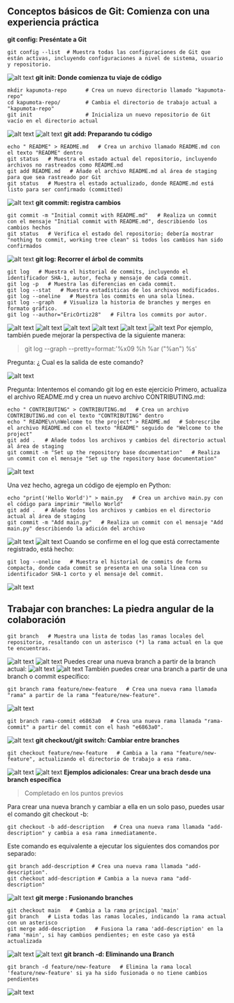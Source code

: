 ## Conceptos básicos de Git: Comienza con una experiencia práctica
**git config: Preséntate a Git**
~~~
git config --list  # Muestra todas las configuraciones de Git que están activas, incluyendo configuraciones a nivel de sistema, usuario y repositorio.
~~~
![alt text](imagenes/image.png)
**git init: Donde comienza tu viaje de código**
~~~
mkdir kapumota-repo      # Crea un nuevo directorio llamado "kapumota-repo"
cd kapumota-repo/        # Cambia el directorio de trabajo actual a "kapumota-repo"
git init                 # Inicializa un nuevo repositorio de Git vacío en el directorio actual
~~~
![alt text](imagenes/image-1.png)
![alt text](imagenes/image-2.png)
**git add: Preparando tu código**
~~~
echo " README" > README.md   # Crea un archivo llamado README.md con el texto "README" dentro
git status   # Muestra el estado actual del repositorio, incluyendo archivos no rastreados como README.md
git add README.md   # Añade el archivo README.md al área de staging para que sea rastreado por Git
git status   # Muestra el estado actualizado, donde README.md está listo para ser confirmado (committed)
~~~
![alt text](imagenes/image-3.png)
**git commit: registra cambios**
~~~
git commit -m "Initial commit with README.md"   # Realiza un commit con el mensaje "Initial commit with README.md", describiendo los cambios hechos
git status   # Verifica el estado del repositorio; debería mostrar "nothing to commit, working tree clean" si todos los cambios han sido confirmados
~~~
![alt text](imagenes/image-4.png)
**git log: Recorrer el árbol de commits**
~~~
git log   # Muestra el historial de commits, incluyendo el identificador SHA-1, autor, fecha y mensaje de cada commit.
git log -p   # Muestra las diferencias en cada commit.
git log --stat   # Muestra estadísticas de los archivos modificados.
git log --oneline   # Muestra los commits en una sola línea.
git log --graph   # Visualiza la historia de branches y merges en formato gráfico.
git log --author="EricOrtiz28"   # Filtra los commits por autor.
~~~
![alt text](imagenes/image-5.png)
![alt text](imagenes/image-6.png)
![alt text](imagenes/image-7.png)
![alt text](imagenes/image-8.png)
![alt text](imagenes/image-9.png)
![alt text](imagenes/image-10.png)
Por ejemplo, también puede mejorar la perspectiva de la siguiente manera:
> git log --graph --pretty=format:'%x09 %h %ar ("%an") %s'

Pregunta: ¿ Cual es la salida de este comando? 

![alt text](imagenes/image-11.png)

Pregunta: Intentemos el comando git log en este ejercicio
Primero, actualiza el archivo README.md y crea un nuevo archivo
CONTRIBUTING.md:
~~~
echo " CONTRIBUTING" > CONTRIBUTING.md   # Crea un archivo CONTRIBUTING.md con el texto "CONTRIBUTING" dentro
echo " README\n\nWelcome to the project" > README.md   # Sobrescribe el archivo README.md con el texto "README" seguido de "Welcome to the project"
git add .   # Añade todos los archivos y cambios del directorio actual al área de staging
git commit -m "Set up the repository base documentation"   # Realiza un commit con el mensaje "Set up the repository base documentation"
~~~
![alt text](imagenes/image-12.png)

Una vez hecho, agrega un código de ejemplo en Python:

~~~
echo "print('Hello World')" > main.py   # Crea un archivo main.py con el código para imprimir "Hello World"
git add .   # Añade todos los archivos y cambios en el directorio actual al área de staging
git commit -m "Add main.py"   # Realiza un commit con el mensaje "Add main.py" describiendo la adición del archivo
~~~
![alt text](imagenes/image-13.png)
![alt text](imagenes/image-14.png)
Cuando se confirme en el log que está correctamente registrado, está hecho:

~~~
git log --oneline   # Muestra el historial de commits de forma compacta, donde cada commit se presenta en una sola línea con su identificador SHA-1 corto y el mensaje del commit.
~~~

![alt text](imagenes/image-15.png)

## Trabajar con branches: La piedra angular de la colaboración
~~~
git branch   # Muestra una lista de todas las ramas locales del repositorio, resaltando con un asterisco (*) la rama actual en la que te encuentras.
~~~
![alt text](imagenes/image-17.png)
![alt text](imagenes/image-16.png)
Puedes crear una nueva branch a partir de la branch actual:
![alt text](imagenes/image-18.png)
![alt text](imagenes/image-19.png)
También puedes crear una branch a partir de una branch o commit específico:
~~~
git branch rama feature/new-feature   # Crea una nueva rama llamada "rama" a partir de la rama "feature/new-feature".
~~~
![alt text](imagenes/image-20.png)
~~~
git branch rama-commit e6863a0   # Crea una nueva rama llamada "rama-commit" a partir del commit con el hash "e6863a0".
~~~
![alt text](imagenes/image-21.png)
**git checkout/git switch: Cambiar entre branches**
~~~
git checkout feature/new-feature   # Cambia a la rama "feature/new-feature", actualizando el directorio de trabajo a esa rama.
~~~
![alt text](imagenes/image-22.png)
![alt text](imagenes/image-23.png)
**Ejemplos adicionales:**
**Crear una brach desde una branch específica**
>Completado en los puntos previos

Para crear una nueva branch y cambiar a ella en un solo paso, puedes usar el comando git checkout -b:
~~~
git checkout -b add-description   # Crea una nueva rama llamada "add-description" y cambia a esa rama inmediatamente.
~~~
Este comando es equivalente a ejecutar los siguientes dos comandos por separado:
~~~
git branch add-description # Crea una nueva rama llamada "add-description".
git checkout add-description # Cambia a la nueva rama "add-description"
~~~
![alt text](imagenes/image-11-1.png)
**git merge : Fusionando branches**
~~~
git checkout main   # Cambia a la rama principal 'main'
git branch   # Lista todas las ramas locales, indicando la rama actual con un asterisco
git merge add-description   # Fusiona la rama 'add-description' en la rama 'main', si hay cambios pendientes; en este caso ya está actualizada
~~~
![alt text](imagenes/image-10-1.png)
![alt text](imagenes/image-9-1.png)
**git branch -d: Eliminando una Branch**
~~~
git branch -d feature/new-feature   # Elimina la rama local 'feature/new-feature' si ya ha sido fusionada o no tiene cambios pendientes
~~~
![alt text](imagenes/image-24.png)